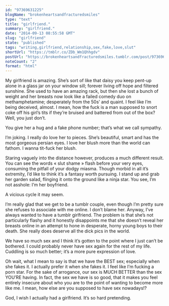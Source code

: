 ```yaml
---
id: "97369631225"
blogName: "brokenheartsandfracturedsmiles"
type: "text"
title: "girlfriend."
summary: "girlfriend."
date: "2014-09-13 08:55:58 GMT"
slug: "girlfriend"
state: "published"
tags: "writing,girlfriend,relationship,sex,fake,love,slut"
shortUrl: "https://tmblr.co/ZDb_Wm1Qhhgdv"
postUrl: "https://brokenheartsandfracturedsmiles.tumblr.com/post/97369631225/girlfriend"
noteCount: "2"
format: "html"
---
```


My girlfriend is amazing. She’s sort of like that daisy you keep pent-up alone in a glass jar on your window sill; forever living off hope and filtered sunshine. She used to have an amazing rack, but then she lost a bunch of weight and her breasts now look like a failed comedy duo on methamphetamine; desperately from the 50s’ and quaint. I feel like I’m being deceived, almost. I mean, how the fuck is a man supposed to snort coke off his girl’s tits if they’re bruised and battered from out of the box? Well, you just don’t. 

You give her a hug and a fake phone number; that’s what we call sympathy.

I’m joking. I really do love her to pieces. She’s beautiful, smart and has the most gorgeous persian eyes. I love her blush more than the world can fathom. I wanna tit-fuck her blush. 

Staring vaguely into the distance however, produces a much different result. You can see the words « slut shame » flash before your very eyes, consuming the pitfall of your dodgy miasma. Though morbid in all it’s extremity, I’d like to think it’s a fantasy worth pursuing. I stand up and grab her garden salad, flinging it onto the ground like a ninja star. You see, I’m not asshole: I’m her boyfriend.

A vicious cycle it may seem. 

I’m really glad that we get to be a tumblr couple, even though I’m pretty sure she refuses to associate with me online. I don’t blame her. Anyway, I’ve always wanted to have a tumblr girlfriend. The problem is that she’s not particularly flashy and it honestly disappoints me that she doesn’t reveal her breasts online in an attempt to hone in desperate, horny young boys to their death. She really does deserve all the dick pics in the world.

We have so much sex and I think it’s gotten to the point where I just can’t be bothered. I could probably never have sex again for the rest of my life. Cuddling is so much better; it’s a more pure expression of love.

Oh wait, what I mean to say is that we have the BEST sex; especially when she fakes it. I actually prefer it when she fakes it. I feel like I’m fucking a porn star. For the sake of arrogance, our sex is MUCH BETTER than the sex YOU’RE having. In fact, the sex we have is so good, that it makes you feel entirely insecure about who you are to the point of wanting to become more like me. I mean, how else are you supposed to have sex nowadays!? 

God, I wish I actually had a girlfriend. It’s so hard pretending.